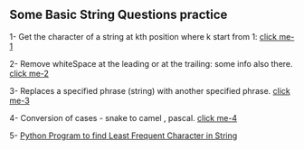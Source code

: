
## Some Basic String Questions practice

[click me-1]: https://github.com/THENHKHAN/BasicProgramPracticeUsingPython/blob/main/Python-String/getCharFromIndex.py
[click me-2]: https://github.com/THENHKHAN/BasicProgramPracticeUsingPython/blob/main/Python-String/removeTrainlingOrStartSpace.py
[click me-3]: 3_replaceStringWithOtherString.py
[click me-4]: 5_Snak2PascalCamelConvert.py



1- Get the character of a string at kth position where k start from 1: [click me-1]

2- Remove whiteSpace at the leading or at the trailing: some info also there. [click me-2]

3- Replaces a specified phrase (string) with another specified phrase. [click me-3]

4- Conversion of cases - snake to camel , pascal. [click me-4] 

5- [Python Program to find Least Frequent Character in String](./6_freqOfCharInStringCOuntMinCHar.py)
